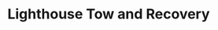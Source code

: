 ---
title: "Lighthouse Tow and Recovery"
url: /lawrence/lighthouse-tow-and-recovery/
shop: car repair
---